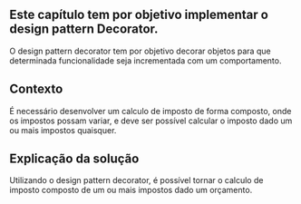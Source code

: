 ## Este capítulo tem por objetivo implementar o design pattern Decorator.
O design pattern decorator tem por objetivo decorar objetos para que determinada funcionalidade seja incrementada com um comportamento.

## Contexto
É necessário desenvolver um calculo de imposto de forma composto, onde os impostos possam variar, e deve ser possível calcular o imposto dado um ou mais impostos quaisquer.

## Explicação da solução
Utilizando o design pattern decorator, é possível tornar o calculo de imposto composto de um ou mais impostos dado um orçamento.